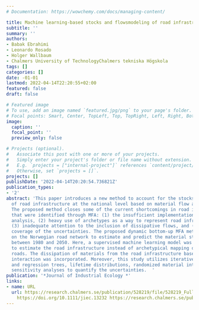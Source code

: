 ```yaml
---
# Documentation: https://wowchemy.com/docs/managing-content/

title: Machine learning-based stocks and flowsmodeling of road infrastructure
subtitle: ''
summary: ''
authors:
- Babak Ebrahimi
- Leonardo Rosado
- Holger Wallbaum
- Chalmers University of TechnologyChalmers tekniska Högskola
tags: []
categories: []
date: -01-01
lastmod: 2022-04-14T22:20:55+02:00
featured: false
draft: false

# Featured image
# To use, add an image named `featured.jpg/png` to your page's folder.
# Focal points: Smart, Center, TopLeft, Top, TopRight, Left, Right, BottomLeft, Bottom, BottomRight.
image:
  caption: ''
  focal_point: ''
  preview_only: false

# Projects (optional).
#   Associate this post with one or more of your projects.
#   Simply enter your project's folder or file name without extension.
#   E.g. `projects = ["internal-project"]` references `content/project/deep-learning/index.md`.
#   Otherwise, set `projects = []`.
projects: []
publishDate: '2022-04-14T20:20:54.736821Z'
publication_types:
- '2'
abstract: 'This paper introduces a new method to account for the stocks and flows
  of road infrastructure at the national level based on material flow accounting (MFA).
  The proposed method closes some of the current shortcomings in road infrastructures
  that were identified through MFA: (1) the insufficient implementation of prospective
  analysis, (2) heavy use of archetypes as a way to represent road infrastructure,
  (3) inadequate attention to the inclusion of dissipative flows, and (4) limited
  coverage of the uncertainties. The proposed dynamic bottom-up MFA method was tested
  on the Norwegian road network to estimate and predict the material stocks and flows
  between 1980 and 2050. Here, a supervised machine learning model was introduced
  to estimate the road infrastructure instead of archetypical mapping of different
  roads. The dissipation of materials from the road infrastructure based on tire–pavement
  interaction was incorporated. Moreover, this study utilizes iterative classified
  and regression trees, lifetime distributions, randomized material intensities, and
  sensitivity analyses to quantify the uncertainties.  '
publication: '*Journal of Industrial Ecology *'
links:
- name: URL
  url: https://research.chalmers.se/publication/528219/file/528219_Fulltext.pdf FULLTEXT
    https://doi.org/10.1111/jiec.13232 https://research.chalmers.se/publication/528219
---
```

